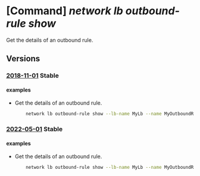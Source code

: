 # [Command] _network lb outbound-rule show_

Get the details of an outbound rule.

## Versions

### [2018-11-01](/Resources/mgmt-plane/L3N1YnNjcmlwdGlvbnMve30vcmVzb3VyY2Vncm91cHMve30vcHJvdmlkZXJzL21pY3Jvc29mdC5uZXR3b3JrL2xvYWRiYWxhbmNlcnMve30=/2018-11-01.xml) **Stable**

<!-- mgmt-plane /subscriptions/{}/resourcegroups/{}/providers/microsoft.network/loadbalancers/{} 2018-11-01 properties.outboundRules[] -->

#### examples

- Get the details of an outbound rule.
    ```bash
        network lb outbound-rule show --lb-name MyLb --name MyOutboundRule --resource-group MyResourceGroup
    ```

### [2022-05-01](/Resources/mgmt-plane/L3N1YnNjcmlwdGlvbnMve30vcmVzb3VyY2Vncm91cHMve30vcHJvdmlkZXJzL21pY3Jvc29mdC5uZXR3b3JrL2xvYWRiYWxhbmNlcnMve30=/2022-05-01.xml) **Stable**

<!-- mgmt-plane /subscriptions/{}/resourcegroups/{}/providers/microsoft.network/loadbalancers/{} 2022-05-01 properties.outboundRules[] -->

#### examples

- Get the details of an outbound rule.
    ```bash
        network lb outbound-rule show --lb-name MyLb --name MyOutboundRule --resource-group MyResourceGroup
    ```
